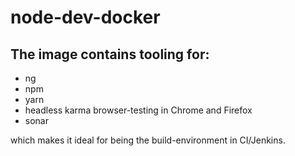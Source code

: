 # node-dev-docker

## The image contains tooling for:
* ng
* npm
* yarn
* headless karma browser-testing in Chrome and Firefox
* sonar

which makes it ideal for being the build-environment in CI/Jenkins.
